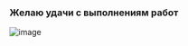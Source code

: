 ### Желаю удачи с выполнениям работ

![image](https://user-images.githubusercontent.com/127392217/229914475-936659ac-ac92-42f5-a290-d2e31662072c.png)

